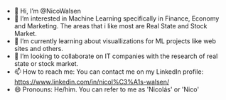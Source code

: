 - 👋 Hi, I’m @NicoWalsen
- 👀 I’m interested in Machine Learning specifically in Finance, Economy and Marketing. The areas that i like most are Real State and Stock Market.
- 🌱 I’m currently learning about visuallizations for ML projects like web sites and others.
- 💞️ I’m looking to collaborate on IT companies with the research of real state or stock market.
- 📫 How to reach me: You can contact me on my LinkedIn profile: https://www.linkedin.com/in/nicol%C3%A1s-walsen/
- 😄 Pronouns: He/him. You can refer to me as 'Nicolás' or 'Nico'


<!---
NicoWalsen/NicoWalsen is a ✨ special ✨ repository because its `README.md` (this file) appears on your GitHub profile.
You can click the Preview link to take a look at your changes.
--->
